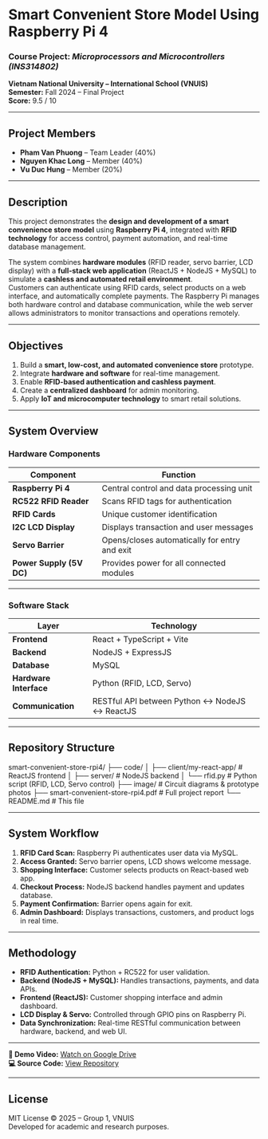 # Smart Convenient Store Model Using Raspberry Pi 4

### Course Project: *Microprocessors and Microcontrollers (INS314802)*  
**Vietnam National University – International School (VNUIS)**  
**Semester:** Fall 2024 – Final Project  
**Score:** 9.5 / 10  

---

## Project Members
- **Pham Van Phuong** – Team Leader (40%)  
- **Nguyen Khac Long** – Member (40%)
- **Vu Duc Hung** – Member (20%)

---

## Description
This project demonstrates the **design and development of a smart convenience store model** using **Raspberry Pi 4**, integrated with **RFID technology** for access control, payment automation, and real-time database management.  

The system combines **hardware modules** (RFID reader, servo barrier, LCD display) with a **full-stack web application** (ReactJS + NodeJS + MySQL) to simulate a **cashless and automated retail environment**.  
Customers can authenticate using RFID cards, select products on a web interface, and automatically complete payments. The Raspberry Pi manages both hardware control and database communication, while the web server allows administrators to monitor transactions and operations remotely.

---

## Objectives
1. Build a **smart, low-cost, and automated convenience store** prototype.  
2. Integrate **hardware and software** for real-time management.  
3. Enable **RFID-based authentication and cashless payment**.  
4. Create a **centralized dashboard** for admin monitoring.  
5. Apply **IoT and microcomputer technology** to smart retail solutions.  

---

## System Overview

### Hardware Components
| Component | Function |
|------------|-----------|
| **Raspberry Pi 4** | Central control and data processing unit |
| **RC522 RFID Reader** | Scans RFID tags for authentication |
| **RFID Cards** | Unique customer identification |
| **I2C LCD Display** | Displays transaction and user messages |
| **Servo Barrier** | Opens/closes automatically for entry and exit |
| **Power Supply (5V DC)** | Provides power for all connected modules |

---

### Software Stack
| Layer | Technology |
|-------|-------------|
| **Frontend** | React + TypeScript + Vite |
| **Backend** | NodeJS + ExpressJS |
| **Database** | MySQL |
| **Hardware Interface** | Python (RFID, LCD, Servo) |
| **Communication** | RESTful API between Python ↔ NodeJS ↔ ReactJS |

---

##  Repository Structure
smart-convenient-store-rpi4/
├── code/
│ ├── client/my-react-app/ # ReactJS frontend
│ ├── server/ # NodeJS backend
│ └── rfid.py # Python script (RFID, LCD, Servo control)
├── image/ # Circuit diagrams & prototype photos
├── smart-convenient-store-rpi4.pdf # Full project report
└── README.md # This file


---

## System Workflow
1. **RFID Card Scan:** Raspberry Pi authenticates user data via MySQL.  
2. **Access Granted:** Servo barrier opens, LCD shows welcome message.  
3. **Shopping Interface:** Customer selects products on React-based web app.  
4. **Checkout Process:** NodeJS backend handles payment and updates database.  
5. **Payment Confirmation:** Barrier opens again for exit.  
6. **Admin Dashboard:** Displays transactions, customers, and product logs in real time.

---

## Methodology
- **RFID Authentication:** Python + RC522 for user validation.  
- **Backend (NodeJS + MySQL):** Handles transactions, payments, and data APIs.  
- **Frontend (ReactJS):** Customer shopping interface and admin dashboard.  
- **LCD Display & Servo:** Controlled through GPIO pins on Raspberry Pi.  
- **Data Synchronization:** Real-time RESTful communication between hardware, backend, and web UI.

---  

**🎥 Demo Video:** [Watch on Google Drive](https://drive.google.com/file/d/1WfGedNuDOvaQmCwx1YG8U2nXw76zbecG/view?usp=sharing)  
**💻 Source Code:** [View Repository](https://github.com/LongNk0702/RaspberryPi4---Smart-convenient-store---fullstack)


---

## License
MIT License © 2025 – Group 1, VNUIS  
Developed for academic and research purposes.

